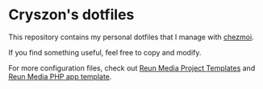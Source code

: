 # Cryszon's dotfiles

This repository contains my personal dotfiles that I manage with
[chezmoi](https://github.com/twpayne/chezmoi).

If you find something useful, feel free to copy and modify.

For more configuration files, check out [Reun Media Project
Templates](https://github.com/ReunMedia/project-templates) and [Reun Media PHP
app template](https://github.com/ReunMedia/php-app-template).
